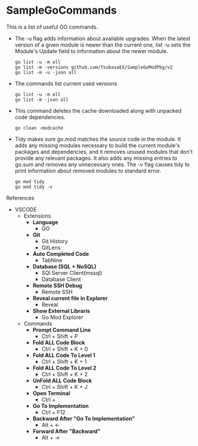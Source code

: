 # SampleGoCommands

This is a list of useful GO commands.

- The -u flag adds information about available upgrades. When the latest version of a given module is newer than the current one, list -u sets the Module's Update field to information about the newer module. 
  ```
  go list -u -m all
  go list -m -versions github.com/TsubasaEX/SampleGoModPkg/v2
  go list -m -u -json all
  ```
- The commands list current used versions
   ```
  go list -u -m all
  go list -m -json all
  ```
- This command deletes the cache downloaded along with unpacked code dependencies.
   ```
  go clean -modcache
  ```
- Tidy makes sure go.mod matches the source code in the module. It adds any missing modules necessary to build the current module's packages and dependencies, and it removes unused modules that don't provide any relevant packages. It also adds any missing entries to go.sum and removes any unnecessary ones. The -v flag causes tidy to print information about removed modules to standard error.
   ```
  go mod tidy
  go mod tidy -v 
  ```
  
References
- VSCODE
  - Extensions
    - **Language**
      - GO 
    - **Git**
      - Git History
      - GitLens
    - **Auto Completed Code**
      - TabNine
    - **Database (SQL + NoSQL)**
      - SQl Server Client(mssql)
      - Database Client
    - **Remote SSH Debug**
      - Remote SSH
    - **Reveal current file in Explorer**
      - Reveal
    - **Show External Libraris**
      - Go Mod Explorer
  - Commands
    - **Prompt Command Line**
      - Ctrl + Shift + P 
    - **Fold ALL Code Block**
      - Ctrl + Shift + K + 0
    - **Fold ALL Code To Level 1**
      - Ctrl + Shift + K + 1
    - **Fold ALL Code To Level 2**
      - Ctrl + Shift + K + 2
    - **UnFold ALL Code Block**
      - Ctrl + Shift + K + J    
    - **Open Terminal**
      - Ctrl + `
    - **Go To Implementation**
      - Ctrl + F12
    - **Backward After "Go To Implementation"**
      - Alt + <-
    - **Forward After "Backward"**
      - Alt + ->
